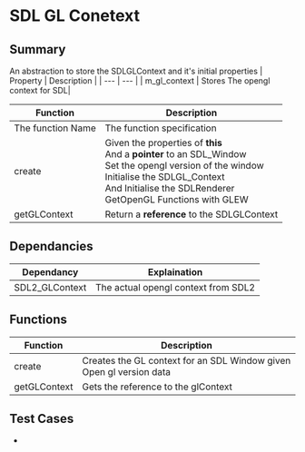 
# SDL GL Conetext 

## Summary 
An abstraction to store the SDLGLContext and it's initial properties
| Property | Description |
| --- | --- |
| m_gl_context | Stores The opengl context for SDL|


|Function | Description |
| --- | --- |
| The function Name | The function specification | 
| create | Given the properties of **this** <br> And a **pointer** to an SDL_Window <br> Set the opengl version of the window <br> Initialise the SDLGL_Context <br> And Initialise the SDLRenderer <br> GetOpenGL Functions with GLEW <br> |
| getGLContext | Return a **reference** to the SDLGLContext |


## Dependancies
| Dependancy | Explaination |
| --- | --- |
| SDL2_GLContext | The actual opengl context from SDL2 |

## Functions
| Function | Description |
| --- | --- |
| create | Creates the GL context for an SDL Window given Open gl version data |
| getGLContext | Gets the reference to the glContext |


## Test Cases
-